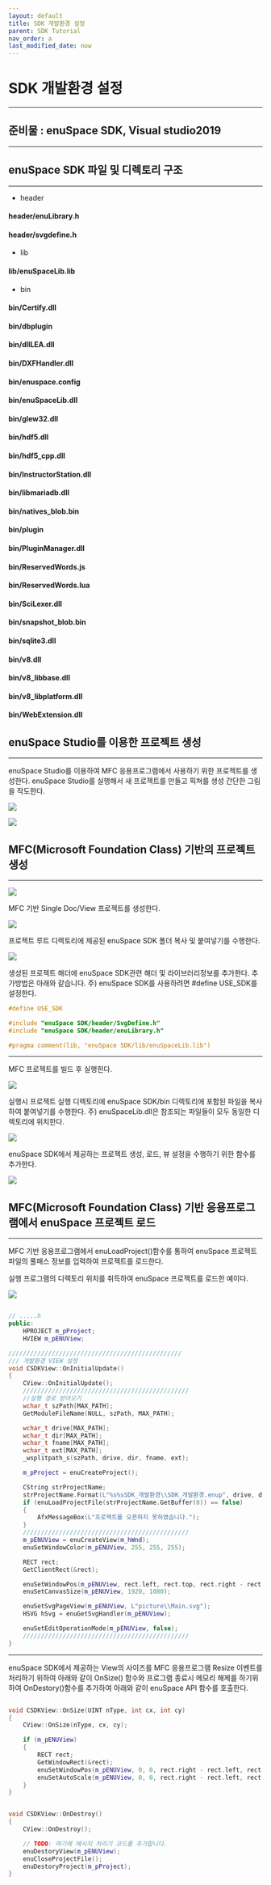 ```yaml
---
layout: default
title: SDK 개발환경 설정
parent: SDK Tutorial
nav_order: a
last_modified_date: now
---
```


# **SDK 개발환경 설정**

---

## **준비물 : enuSpace SDK, Visual studio2019**
---


## enuSpace SDK 파일 및 디렉토리 구조
---

* header

#### header/enuLibrary.h
#### header/svgdefine.h
* lib
#### lib/enuSpaceLib.lib
* bin
#### bin/Certify.dll
#### bin/dbplugin
#### bin/dllLEA.dll
#### bin/DXFHandler.dll
#### bin/enuspace.config
#### bin/enuSpaceLib.dll
#### bin/glew32.dll
#### bin/hdf5.dll
#### bin/hdf5_cpp.dll
#### bin/InstructorStation.dll
#### bin/libmariadb.dll
#### bin/natives_blob.bin
#### bin/plugin
#### bin/PluginManager.dll
#### bin/ReservedWords.js
#### bin/ReservedWords.lua
#### bin/SciLexer.dll
#### bin/snapshot_blob.bin
#### bin/sqlite3.dll
#### bin/v8.dll
#### bin/v8_libbase.dll
#### bin/v8_libplatform.dll
#### bin/WebExtension.dll

## enuSpace Studio를 이용한 프로젝트 생성
---
enuSpace Studio를 이용하여 MFC 응용프로그램에서 사용하기 위한 프로젝트를 생성한다. 
enuSpace Studio를 실행해서 새 프로젝트를 만들고 픽쳐를 생성 간단한 그림을 작도한다.

![](./SDK/SDKTutorialSet/10_SDKTutorialSet.png)

![](./SDK/SDKTutorialSet/11_SDKTutorialSet.png)

## MFC(Microsoft Foundation Class) 기반의 프로젝트 생성
---
![](./SDK/SDKTutorialSet/1_SDKTutorialSet.png)

MFC 기반 Single Doc/View 프로젝트를 생성한다.

![](./SDK/SDKTutorialSet/3_SDKTutorialSet.png)

프로젝트 루트 디렉토리에 제공된 enuSpace SDK 폴더 복사 및 붙여넣기를 수행한다.

![](./SDK/SDKTutorialSet/4_SDKTutorialSet.png)

생성된 프로젝트 해더에 enuSpace SDK관련 해더 및 라이브러리정보를 추가한다. 
추가방법은 아래와 같습니다.
주) enuSpace SDK를 사용하려면 #define USE_SDK를 설정한다.

```cpp
#define USE_SDK

#include "enuSpace SDK/header/SvgDefine.h"
#include "enuSpace SDK/header/enuLibrary.h"

#pragma comment(lib, "enuSpace SDK/lib/enuSpaceLib.lib")
```
---

MFC 프로젝트를 빌드 후 실행힌다. 

![](./SDK/SDKTutorialSet/6_SDKTutorialSet.png)

실행시 프로젝트 실행 디렉토리에 enuSpace SDK/bin 디렉토리에 포함된 파일을 복사하여 붙여넣기를 수행한다.
주) enuSpaceLib.dll은 참조되는 파일들이 모두 동일한 디렉토리에 위치한다.

![](./SDK/SDKTutorialSet/7_SDKTutorialSet.png)

enuSpace SDK에서 제공하는 프로젝트 생성, 로드, 뷰 설정을 수행하기 위한 함수를 추가한다. 

![](./SDK/SDKTutorialSet/8_SDKTutorialSet.png)


## MFC(Microsoft Foundation Class) 기반 응용프로그램에서 enuSpace 프로젝트 로드
---
MFC 기반 응용프로그램에서 enuLoadProject()함수를 통하여 enuSpace 프로젝트 파일의 풀패스 정보를 입력하여 프로젝트를 로드한다.

실행 프로그램의 디렉토리 위치를 취득하여 enuSpace 프로젝트를 로드한 예이다. 

![](./SDK/SDKTutorialSet/12_SDKTutorialSet.png)

```cpp

// .....h
public:
	HPROJECT m_pProject;
	HVIEW m_pENUView;

////////////////////////////////////////////////
/// 개발환경 VIEW 설정
void CSDKView::OnInitialUpdate()
{
	CView::OnInitialUpdate();
	//////////////////////////////////////////////
	//실행 경로 받아오기
	wchar_t szPath[MAX_PATH];
	GetModuleFileName(NULL, szPath, MAX_PATH);

	wchar_t drive[MAX_PATH];           
	wchar_t dir[MAX_PATH];              
	wchar_t fname[MAX_PATH];           
	wchar_t ext[MAX_PATH];                    
	_wsplitpath_s(szPath, drive, dir, fname, ext);

	m_pProject = enuCreateProject();

	CString strProjectName;
	strProjectName.Format(L"%s%sSDK_개발환경\\SDK_개발환경.enup", drive, dir);
	if (enuLoadProjectFile(strProjectName.GetBuffer(0)) == false)
	{
		AfxMessageBox(L"프로젝트를 오픈하지 못하였습니다.");
	}
	//////////////////////////////////////////////
	m_pENUView = enuCreateView(m_hWnd);
	enuSetWindowColor(m_pENUView, 255, 255, 255);

	RECT rect;
	GetClientRect(&rect);

	enuSetWindowPos(m_pENUView, rect.left, rect.top, rect.right - rect.left, rect.bottom - rect.top);
	enuSetCanvasSize(m_pENUView, 1920, 1080);

	enuSetSvgPageView(m_pENUView, L"picture\\Main.svg");
	HSVG hSvg = enuGetSvgHandler(m_pENUView);

	enuSetEditOperationMode(m_pENUView, false);
	//////////////////////////////////////////////
}

```
---

enuSpace SDK에서 제공하는 View의 사이즈를 MFC 응용프로그램 Resize 이벤트를 처리하기 위하여 아래와 같이 OnSize() 함수와 프로그램 종료시 메모리 해제를 하기위하여 OnDestory()함수를 추가하여 아래와 같이 enuSpace API 함수를 호출한다. 

```cpp

void CSDKView::OnSize(UINT nType, int cx, int cy)
{
	CView::OnSize(nType, cx, cy);

	if (m_pENUView)
	{
		RECT rect;
		GetWindowRect(&rect);
		enuSetWindowPos(m_pENUView, 0, 0, rect.right - rect.left, rect.bottom - rect.top);
		enuSetAutoScale(m_pENUView, 0, 0, rect.right - rect.left, rect.bottom - rect.top);
	}
}


void CSDKView::OnDestroy()
{
	CView::OnDestroy();

	// TODO: 여기에 메시지 처리기 코드를 추가합니다.
	enuDestoryView(m_pENUView);
	enuCloseProjectFile();
	enuDestoryProject(m_pProject);
}

```
